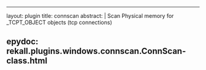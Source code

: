 
---
layout: plugin
title: connscan
abstract: |
     Scan Physical memory for _TCPT_OBJECT objects (tcp connections)
    

epydoc: rekall.plugins.windows.connscan.ConnScan-class.html
---
